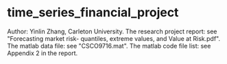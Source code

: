 # time_series_financial_project
Author: Yinlin Zhang, Carleton University.
The research project report: see "Forecasting market risk- quantiles, extreme values, and Value at Risk.pdf".
The matlab data file: see "CSCO9716.mat".
The matlab code file list: see Appendix 2 in the report.
